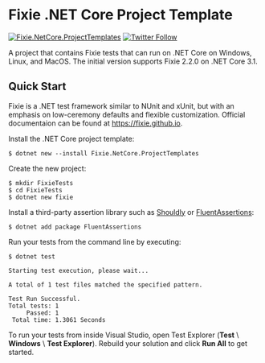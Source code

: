 # Fixie .NET Core Project Template
[![Fixie.NetCore.ProjectTemplates](https://img.shields.io/badge/nuget-1.0.0-blue)](https://www.nuget.org/packages/Fixie.NetCore.ProjectTemplates) [![Twitter Follow](https://img.shields.io/twitter/follow/jasontaylordev.svg?style=social&label=Follow)](https://twitter.com/jasontaylordev)

A project that contains Fixie tests that can run on .NET Core on Windows, Linux, and MacOS. The initial version supports Fixie 2.2.0 on .NET Core 3.1.

## Quick Start
Fixie is a .NET test framework similar to NUnit and xUnit, but with an emphasis on low-ceremony defaults and flexible customization. Official documentaion can be found at https://fixie.github.io.

Install the .NET Core project template:

```
$ dotnet new --install Fixie.NetCore.ProjectTemplates
```

Create the new project:

```
$ mkdir FixieTests
$ cd FixieTests
$ dotnet new fixie
```

Install a third-party assertion library such as [Shouldly](https://github.com/shouldly/shouldly) or [FluentAssertions](https://fluentassertions.com/):

```
$ dotnet add package FluentAssertions
```

Run your tests from the command line by executing:

```
$ dotnet test

Starting test execution, please wait...

A total of 1 test files matched the specified pattern.

Test Run Successful.
Total tests: 1
     Passed: 1
 Total time: 1.3061 Seconds
```

To run your tests from inside Visual Studio, open Test Explorer (**Test** \ **Windows** \ **Test Explorer**). Rebuild your solution and click **Run All** to get started.